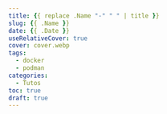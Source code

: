 ```yaml
---
title: {{ replace .Name "-" " " | title }}
slug: {{ .Name }}
date: {{ .Date }}
useRelativeCover: true
cover: cover.webp
tags:
  - docker
  - podman
categories:
  - Tutos
toc: true
draft: true
---
```


